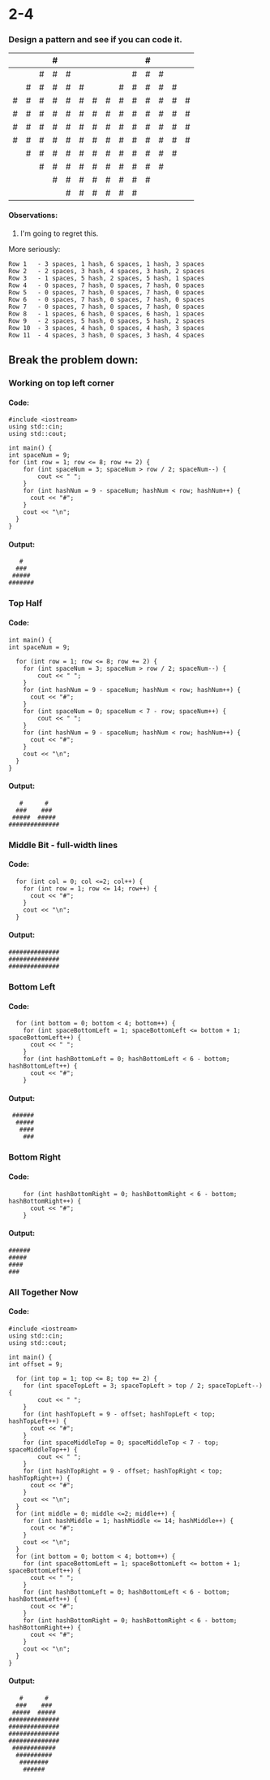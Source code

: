# 2-4

### Design a pattern and see if you can code it.

|     |     |     | #   |     |     |     |     |     |     | #   |     |     |     |
| --- | --- | --- | --- | --- | --- | --- | --- | --- | --- | --- | --- | --- | --- |
|     |     | #   | #   | #   |     |     |     |     | #   | #   | #   |     |     |
|     | #   | #   | #   | #   | #   |     |     | #   | #   | #   | #   | #   |     |
| #   | #   | #   | #   | #   | #   | #   | #   | #   | #   | #   | #   | #   | #   |
| #   | #   | #   | #   | #   | #   | #   | #   | #   | #   | #   | #   | #   | #   |
| #   | #   | #   | #   | #   | #   | #   | #   | #   | #   | #   | #   | #   | #   |
| #   | #   | #   | #   | #   | #   | #   | #   | #   | #   | #   | #   | #   | #   |
|     | #   | #   | #   | #   | #   | #   | #   | #   | #   | #   | #   | #   |     |
|     |     | #   | #   | #   | #   | #   | #   | #   | #   | #   | #   |     |     |
|     |     |     | #   | #   | #   | #   | #   | #   | #   | #   |     |     |     |
|     |     |     |     | #   | #   | #   | #   | #   | #   |     |     |     |     |

#### Observations:

1. I'm going to regret this.

More seriously:

```
Row 1   - 3 spaces, 1 hash, 6 spaces, 1 hash, 3 spaces
Row 2   - 2 spaces, 3 hash, 4 spaces, 3 hash, 2 spaces
Row 3   - 1 spaces, 5 hash, 2 spaces, 5 hash, 1 spaces
Row 4   - 0 spaces, 7 hash, 0 spaces, 7 hash, 0 spaces
Row 5   - 0 spaces, 7 hash, 0 spaces, 7 hash, 0 spaces
Row 6   - 0 spaces, 7 hash, 0 spaces, 7 hash, 0 spaces
Row 7   - 0 spaces, 7 hash, 0 spaces, 7 hash, 0 spaces
Row 8   - 1 spaces, 6 hash, 0 spaces, 6 hash, 1 spaces
Row 9   - 2 spaces, 5 hash, 0 spaces, 5 hash, 2 spaces
Row 10  - 3 spaces, 4 hash, 0 spaces, 4 hash, 3 spaces
Row 11  - 4 spaces, 3 hash, 0 spaces, 3 hash, 4 spaces
```

## Break the problem down:

### Working on top left corner

#### Code:

```
#include <iostream>
using std::cin;
using std::cout;

int main() {
int spaceNum = 9;
for (int row = 1; row <= 8; row += 2) {
    for (int spaceNum = 3; spaceNum > row / 2; spaceNum--) {
        cout << " ";
    }
    for (int hashNum = 9 - spaceNum; hashNum < row; hashNum++) {
      cout << "#";
    }
    cout << "\n";
  }
}
```

#### Output:

```
   #
  ###
 #####
#######
```

### Top Half

#### Code:

```
int main() {
int spaceNum = 9;

  for (int row = 1; row <= 8; row += 2) {
    for (int spaceNum = 3; spaceNum > row / 2; spaceNum--) {
        cout << " ";
    }
    for (int hashNum = 9 - spaceNum; hashNum < row; hashNum++) {
      cout << "#";
    }
    for (int spaceNum = 0; spaceNum < 7 - row; spaceNum++) {
        cout << " ";
    }
    for (int hashNum = 9 - spaceNum; hashNum < row; hashNum++) {
      cout << "#";
    }
    cout << "\n";
  }
}
```

#### Output:

```
   #      #
  ###    ###
 #####  #####
##############
```

### Middle Bit - full-width lines

#### Code:

```
  for (int col = 0; col <=2; col++) {
    for (int row = 1; row <= 14; row++) {
      cout << "#";
    }
    cout << "\n";
  }
```

#### Output:

```
##############
##############
##############
```

### Bottom Left

#### Code:

```
  for (int bottom = 0; bottom < 4; bottom++) {
    for (int spaceBottomLeft = 1; spaceBottomLeft <= bottom + 1; spaceBottomLeft++) {
      cout << " ";
    }
    for (int hashBottomLeft = 0; hashBottomLeft < 6 - bottom; hashBottomLeft++) {
      cout << "#";
    }
```

#### Output:

```
 ######
  #####
   ####
    ###
```

### Bottom Right

#### Code:

```
    for (int hashBottomRight = 0; hashBottomRight < 6 - bottom; hashBottomRight++) {
      cout << "#";
    }
```

#### Output:

```
######
#####
####
###
```

### All Together Now

#### Code:

```
#include <iostream>
using std::cin;
using std::cout;

int main() {
int offset = 9;

  for (int top = 1; top <= 8; top += 2) {
    for (int spaceTopLeft = 3; spaceTopLeft > top / 2; spaceTopLeft--) {
        cout << " ";
    }
    for (int hashTopLeft = 9 - offset; hashTopLeft < top; hashTopLeft++) {
      cout << "#";
    }
    for (int spaceMiddleTop = 0; spaceMiddleTop < 7 - top; spaceMiddleTop++) {
        cout << " ";
    }
    for (int hashTopRight = 9 - offset; hashTopRight < top; hashTopRight++) {
      cout << "#";
    }
    cout << "\n";
  }
  for (int middle = 0; middle <=2; middle++) {
    for (int hashMiddle = 1; hashMiddle <= 14; hashMiddle++) {
      cout << "#";
    }
    cout << "\n";
  }
  for (int bottom = 0; bottom < 4; bottom++) {
    for (int spaceBottomLeft = 1; spaceBottomLeft <= bottom + 1; spaceBottomLeft++) {
      cout << " ";
    }
    for (int hashBottomLeft = 0; hashBottomLeft < 6 - bottom; hashBottomLeft++) {
      cout << "#";
    }
    for (int hashBottomRight = 0; hashBottomRight < 6 - bottom; hashBottomRight++) {
      cout << "#";
    }
    cout << "\n";
  }
}
```

#### Output:

```
   #      #
  ###    ###
 #####  #####
##############
##############
##############
##############
 ############
  ##########
   ########
    ######
```
